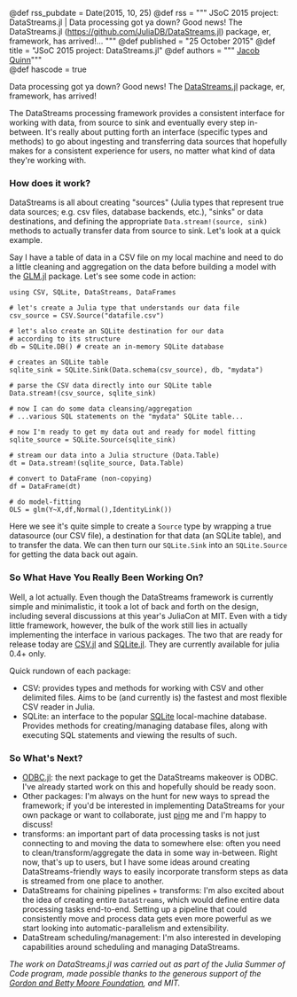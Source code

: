 @def rss_pubdate = Date(2015, 10, 25)
@def rss = """ JSoC 2015 project: DataStreams.jl | Data processing got ya down? Good news! The DataStreams.jl (https://github.com/JuliaDB/DataStreams.jl) package, er, framework, has arrived!... """
@def published = "25 October 2015"
@def title = "JSoC 2015 project: DataStreams.jl"
@def authors = """ <a href="https://github.com/quinnj">Jacob Quinn</a>"""  
@def hascode = true

Data processing got ya down? Good news! The [DataStreams.jl](https://github.com/JuliaDB/DataStreams.jl) package, er, framework, has arrived!

The DataStreams processing framework provides a consistent interface for working with data, from source to sink and eventually every step in-between. It's really about putting forth an interface (specific types and methods) to go about ingesting and transferring data sources that hopefully makes for a consistent experience for users, no matter what kind of data they're working with.

### How does it work?

DataStreams is all about creating "sources" (Julia types that represent true data sources; e.g. csv files, database backends, etc.), "sinks" or data destinations, and defining the appropriate `Data.stream!(source, sink)` methods to actually transfer data from source to sink. Let's look at a quick example.

Say I have a table of data in a CSV file on my local machine and need to do a little cleaning and aggregation on the data before building a model with the [GLM.jl](https://github.com/JuliaStats/GLM.jl) package. Let's see some code in action:

```
using CSV, SQLite, DataStreams, DataFrames

# let's create a Julia type that understands our data file
csv_source = CSV.Source("datafile.csv")

# let's also create an SQLite destination for our data
# according to its structure
db = SQLite.DB() # create an in-memory SQLite database

# creates an SQLite table
sqlite_sink = SQLite.Sink(Data.schema(csv_source), db, "mydata")

# parse the CSV data directly into our SQLite table
Data.stream!(csv_source, sqlite_sink)

# now I can do some data cleansing/aggregation
# ...various SQL statements on the "mydata" SQLite table...

# now I'm ready to get my data out and ready for model fitting
sqlite_source = SQLite.Source(sqlite_sink)

# stream our data into a Julia structure (Data.Table)
dt = Data.stream!(sqlite_source, Data.Table)

# convert to DataFrame (non-copying)
df = DataFrame(dt)

# do model-fitting
OLS = glm(Y~X,df,Normal(),IdentityLink())
```

Here we see it's quite simple to create a `Source` type by wrapping a true datasource (our CSV file), a destination for that data (an SQLite table), and to transfer the data. We can then turn our `SQLite.Sink` into an `SQLite.Source` for getting the data back out again.

### So What Have You Really Been Working On?

Well, a lot actually. Even though the DataStreams framework is currently simple and minimalistic, it took a lot of back and forth on the design, including several discussions at this year's JuliaCon at MIT. Even with a tidy little framework, however, the bulk of the work still lies in actually implementing the interface in various packages. The two that are ready for release today are [CSV.jl](https://github.com/JuliaDB/CSV.jl) and [SQLite.jl](https://github.com/JuliaDB/SQLite.jl). They are currently available for julia 0.4+ only.

Quick rundown of each package:

* CSV: provides types and methods for working with CSV and other delimited files. Aims to be (and currently is) the fastest and most flexible CSV reader in Julia.
* SQLite: an interface to the popular [SQLite](https://sqlite.org/) local-machine database. Provides methods for creating/managing database files, along with executing SQL statements and viewing the results of such.

### So What's Next?
* [ODBC.jl](https://github.com/JuliaDB/ODBC.jl): the next package to get the DataStreams makeover is ODBC. I've already started work on this and hopefully should be ready soon.
* Other packages: I'm always on the hunt for new ways to spread the framework; if you'd be interested in implementing DataStreams for your own package or want to collaborate, just [ping](https://github.com/quinnj) me and I'm happy to discuss!
* transforms: an important part of data processing tasks is not just connecting to and moving the data to somewhere else: often you need to clean/transform/aggregate the data in some way in-between. Right now, that's up to users, but I have some ideas around creating DataStreams-friendly ways to easily incorporate transform steps as data is streamed from one place to another.
* DataStreams for chaining pipelines + transforms: I'm also excited about the idea of creating entire `DataStreams`, which would define entire data processing tasks end-to-end. Setting up a pipeline that could consistently move and process data gets even more powerful as we start looking into automatic-parallelism and extensibility.
* DataStream scheduling/management: I'm also interested in developing capabilities around scheduling and managing DataStreams.


_The work on DataStreams.jl was carried out as part of the Julia Summer of Code program, made possible thanks to the generous support of the [Gordon and Betty Moore Foundation](https://www.moore.org), and MIT._
